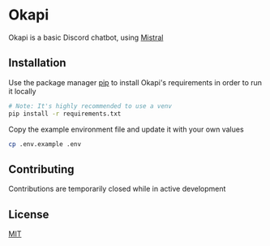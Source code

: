 # Okapi

Okapi is a basic Discord chatbot, using [Mistral](https://docs.mistral.ai/getting-started/models/models_overview/)

## Installation

Use the package manager [pip](https://pip.pypa.io/en/stable/) to install Okapi's requirements in order to run it locally

```bash
# Note: It's highly recommended to use a venv
pip install -r requirements.txt
```

Copy the example environment file and update it with your own values
```bash
cp .env.example .env
```

## Contributing

Contributions are temporarily closed while in active development

## License

[MIT](https://opensource.org/license/mit)
